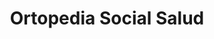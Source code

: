 ---
title: "Ortopedia Social Salud"
url: /jose-leon-suarez/ortopedia-social-salud/
shop: suministros médicos
---